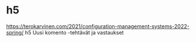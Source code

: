 # h5
https://terokarvinen.com/2021/configuration-management-systems-2022-spring/ h5 Uusi komento -tehtävät ja vastaukset
